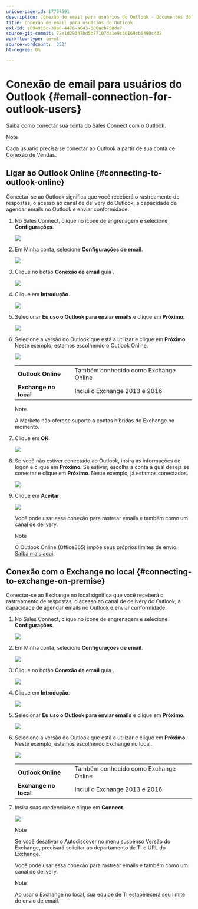 ```yaml
---
unique-page-id: 17727591
description: Conexão de email para usuários do Outlook - Documentos do Marketo - Documentação do produto
title: Conexão de email para usuários do Outlook
exl-id: e694915c-39a6-4476-a643-080acb758de7
source-git-commit: 72e1d29347bd5b77107da1e9c30169cb6490c432
workflow-type: tm+mt
source-wordcount: '352'
ht-degree: 0%

---
```


# Conexão de email para usuários do Outlook {#email-connection-for-outlook-users}

Saiba como conectar sua conta do Sales Connect com o Outlook.

>[!NOTE]
>
>Cada usuário precisa se conectar ao Outlook a partir de sua conta de Conexão de Vendas.

## Ligar ao Outlook Online {#connecting-to-outlook-online}

Conectar-se ao Outlook significa que você receberá o rastreamento de respostas, o acesso ao canal de delivery do Outlook, a capacidade de agendar emails no Outlook e enviar conformidade.

1. No Sales Connect, clique no ícone de engrenagem e selecione **Configurações**.

   ![](assets/one.png)

1. Em Minha conta, selecione **Configurações de email**.

   ![](assets/two.png)

1. Clique no botão **Conexão de email** guia .

   ![](assets/three.png)

1. Clique em **Introdução**.

   ![](assets/four.png)

1. Selecionar **Eu uso o Outlook para enviar emails** e clique em **Próximo**.

   ![](assets/five-a.png)

1. Selecione a versão do Outlook que está a utilizar e clique em **Próximo**. Neste exemplo, estamos escolhendo o Outlook Online.

   ![](assets/six-a.png)

   <table> 
    <tbody>
     <tr>
      <td><strong>Outlook Online</strong></td> 
      <td>Também conhecido como Exchange Online</td> 
     </tr>
     <tr>
      <td><strong>Exchange no local</strong></td> 
      <td>Inclui o Exchange 2013 e 2016</td> 
     </tr>
    </tbody>
   </table>

   >[!NOTE]
   >
   >A Marketo não oferece suporte a contas híbridas do Exchange no momento.

1. Clique em **OK**.

   ![](assets/seven-a.png)

1. Se você não estiver conectado ao Outlook, insira as informações de logon e clique em **Próximo**. Se estiver, escolha a conta à qual deseja se conectar e clique em **Próximo**. Neste exemplo, já estamos conectados.

   ![](assets/eight-a.png)

1. Clique em **Aceitar**.

   ![](assets/nine-a.png)

   Você pode usar essa conexão para rastrear emails e também como um canal de delivery.

   >[!NOTE]
   >
   >O Outlook Online (Office365) impõe seus próprios limites de envio. [Saiba mais aqui](/help/marketo/product-docs/marketo-sales-connect/email/email-delivery/email-connection-throttling.md#email-provider-limits).

## Conexão com o Exchange no local {#connecting-to-exchange-on-premise}

Conectar-se ao Exchange no local significa que você receberá o rastreamento de respostas, o acesso ao canal de delivery do Outlook, a capacidade de agendar emails no Outlook e enviar conformidade.

1. No Sales Connect, clique no ícone de engrenagem e selecione **Configurações**.

   ![](assets/one.png)

1. Em Minha conta, selecione **Configurações de email**.

   ![](assets/two.png)

1. Clique no botão **Conexão de email** guia .

   ![](assets/three.png)

1. Clique em **Introdução**.

   ![](assets/four.png)

1. Selecionar **Eu uso o Outlook para enviar emails** e clique em **Próximo**.

   ![](assets/five-a.png)

1. Selecione a versão do Outlook que está a utilizar e clique em **Próximo**. Neste exemplo, estamos escolhendo Exchange no local.

   ![](assets/six-b.png)

   <table> 
    <tbody>
     <tr>
      <td><strong>Outlook Online</strong></td> 
      <td>Também conhecido como Exchange Online</td> 
     </tr>
     <tr>
      <td><strong>Exchange no local</strong></td> 
      <td>Inclui o Exchange 2013 e 2016</td> 
     </tr>
    </tbody>
   </table>

1. Insira suas credenciais e clique em **Connect**.

   ![](assets/seven-b.png)

   >[!NOTE]
   >
   >Se você desativar o Autodiscover no menu suspenso Versão do Exchange, precisará solicitar ao departamento de TI o URL do Exchange.

   Você pode usar essa conexão para rastrear emails e também como um canal de delivery.

   >[!NOTE]
   >
   >Ao usar o Exchange no local, sua equipe de TI estabelecerá seu limite de envio de email.
